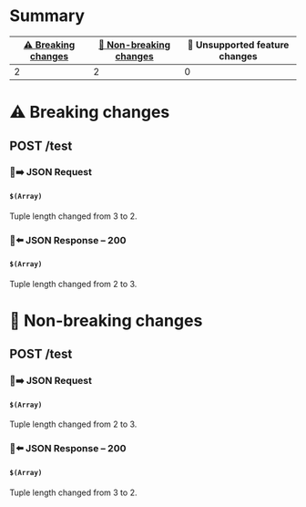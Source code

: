# Summary

| [⚠️ Breaking changes](#breaking-changes) | [🙆 Non-breaking changes](#non-breaking-changes) | 🤷 Unsupported feature changes |
|------------------------------------------|-------------------------------------------------|-------------------------------|
| 2                                        | 2                                               | 0                             |

# <span id="breaking-changes"></span>⚠️ Breaking changes

## **POST** /test

### 📱➡️ JSON Request

#### `$(Array)`

Tuple length changed from 3 to 2.

### 📱⬅️ JSON Response – 200

#### `$(Array)`

Tuple length changed from 2 to 3.

# <span id="non-breaking-changes"></span>🙆 Non-breaking changes

## **POST** /test

### 📱➡️ JSON Request

#### `$(Array)`

Tuple length changed from 2 to 3.

### 📱⬅️ JSON Response – 200

#### `$(Array)`

Tuple length changed from 3 to 2.
